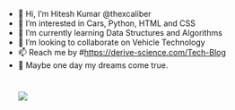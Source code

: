 - 👋 Hi, I’m Hitesh Kumar @thexcaliber
- 👀 I’m interested in Cars, Python, HTML and CSS
- 🌱 I’m currently learning Data Structures and Algorithms
- 💞️ I’m looking to collaborate on Vehicle Technology 
- 📫 Reach me by #https://derive-science.com/Tech-Blog
- 🎀 Maybe one day my dreams come true.
  # <img src="https://www.codewars.com/users/thexcaliber/badges/large">

<!---
thexcaliber/thexcaliber is a ✨ special ✨ repository because its `README.md` (this file) appears on your GitHub profile.
You can click the Preview link to take a look at your changes.
--->
